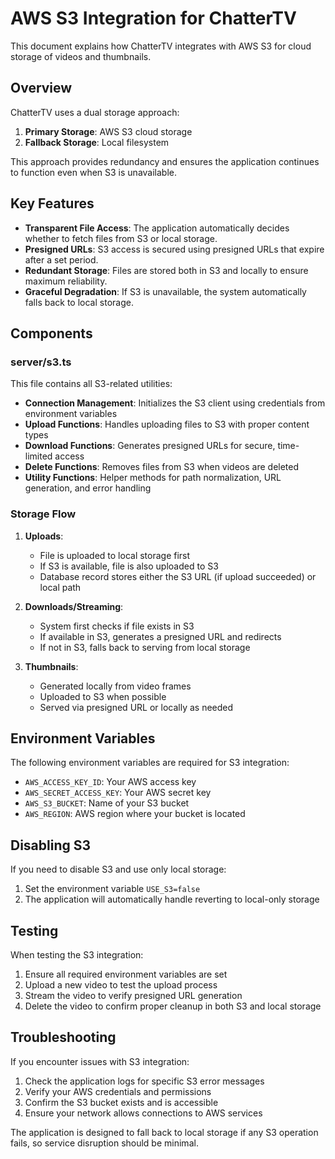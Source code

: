 # AWS S3 Integration for ChatterTV

This document explains how ChatterTV integrates with AWS S3 for cloud storage of videos and thumbnails.

## Overview

ChatterTV uses a dual storage approach:
1. **Primary Storage**: AWS S3 cloud storage
2. **Fallback Storage**: Local filesystem

This approach provides redundancy and ensures the application continues to function even when S3 is unavailable.

## Key Features

- **Transparent File Access**: The application automatically decides whether to fetch files from S3 or local storage.
- **Presigned URLs**: S3 access is secured using presigned URLs that expire after a set period.
- **Redundant Storage**: Files are stored both in S3 and locally to ensure maximum reliability.
- **Graceful Degradation**: If S3 is unavailable, the system automatically falls back to local storage.

## Components

### server/s3.ts

This file contains all S3-related utilities:

- **Connection Management**: Initializes the S3 client using credentials from environment variables
- **Upload Functions**: Handles uploading files to S3 with proper content types
- **Download Functions**: Generates presigned URLs for secure, time-limited access
- **Delete Functions**: Removes files from S3 when videos are deleted
- **Utility Functions**: Helper methods for path normalization, URL generation, and error handling

### Storage Flow

1. **Uploads**:
   - File is uploaded to local storage first
   - If S3 is available, file is also uploaded to S3
   - Database record stores either the S3 URL (if upload succeeded) or local path

2. **Downloads/Streaming**:
   - System first checks if file exists in S3
   - If available in S3, generates a presigned URL and redirects
   - If not in S3, falls back to serving from local storage

3. **Thumbnails**:
   - Generated locally from video frames
   - Uploaded to S3 when possible
   - Served via presigned URL or locally as needed

## Environment Variables

The following environment variables are required for S3 integration:

- `AWS_ACCESS_KEY_ID`: Your AWS access key
- `AWS_SECRET_ACCESS_KEY`: Your AWS secret key
- `AWS_S3_BUCKET`: Name of your S3 bucket
- `AWS_REGION`: AWS region where your bucket is located

## Disabling S3

If you need to disable S3 and use only local storage:

1. Set the environment variable `USE_S3=false`
2. The application will automatically handle reverting to local-only storage

## Testing

When testing the S3 integration:

1. Ensure all required environment variables are set
2. Upload a new video to test the upload process
3. Stream the video to verify presigned URL generation
4. Delete the video to confirm proper cleanup in both S3 and local storage

## Troubleshooting

If you encounter issues with S3 integration:

1. Check the application logs for specific S3 error messages
2. Verify your AWS credentials and permissions
3. Confirm the S3 bucket exists and is accessible
4. Ensure your network allows connections to AWS services

The application is designed to fall back to local storage if any S3 operation fails, so service disruption should be minimal.